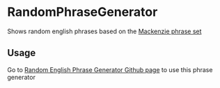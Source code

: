 # RandomPhraseGenerator

Shows random english phrases based on the [Mackenzie phrase set](https://www.yorku.ca/mack/chi03b.html)

## Usage

Go to [Random English Phrase Generator Github page](https://gamuzak.github.io/RandomEnglishPhraseGenerator) to use this phrase generator
